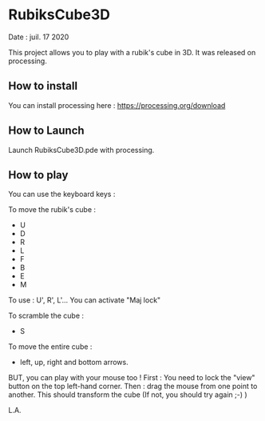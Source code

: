 # RubiksCube3D
Date : juil. 17  2020

This project allows you to play with a rubik's cube in 3D. It was released on processing.

## How to install
You can install processing here :
https://processing.org/download

## How to Launch
Launch RubiksCube3D.pde with processing. 

## How to play
You can use the keyboard keys :

To move the rubik's cube :
- U
- D
- R
- L
- F
- B
- E
- M

To use : U', R', L'... You can activate "Maj lock"

To scramble the cube :
- S

To move the entire cube :
- left, up, right and bottom arrows.

BUT, you can play with your mouse too !
First : You need to lock the "view" button on the top left-hand corner.
Then : drag the mouse from one point to another. This should transform the cube (If not, you should try again ;-) )

L.A.
